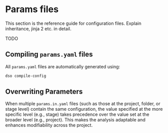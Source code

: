 # Params files

This section is the reference guide for configuration files. Explain inheritance, jinja 2 etc. in detail.

TODO

## Compiling `params.yaml` files

All `params.yaml` files are automatically generated using:

```bash
dso compile-config
```

## Overwriting Parameters

When multiple `params.in.yaml` files (such as those at the project, folder, or stage level) contain the same configuration, the value specified at the more specific level (e.g., stage) takes precedence over the value set at the broader level (e.g., project). This makes the analysis adaptable and enhances modifiability across the project.
